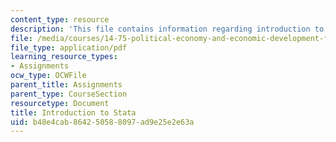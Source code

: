 ```yaml
---
content_type: resource
description: 'This file contains information regarding introduction to stata. '
file: /media/courses/14-75-political-economy-and-economic-development-fall-2012/b48e4cab864250588097ad9e25e2e63a_MIT14_75F12_IntrotoStatav2.pdf
file_type: application/pdf
learning_resource_types:
- Assignments
ocw_type: OCWFile
parent_title: Assignments
parent_type: CourseSection
resourcetype: Document
title: Introduction to Stata
uid: b48e4cab-8642-5058-8097-ad9e25e2e63a
---
```


